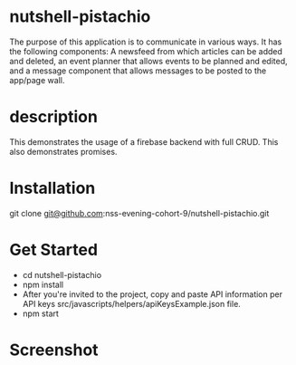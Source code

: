 # nutshell-pistachio
The purpose of this application is to communicate in various ways. It has the following components: A newsfeed from which articles can be added and deleted, an event planner that allows events to be planned and edited, and a message component that allows messages to be posted to the app/page wall.

# description
This demonstrates the usage of a firebase backend with full CRUD. This also demonstrates promises.

# Installation
git clone git@github.com:nss-evening-cohort-9/nutshell-pistachio.git

# Get Started
* cd nutshell-pistachio
* npm install
* After you're invited to the project, copy and paste API information per API keys src/javascripts/helpers/apiKeysExample.json file.
* npm start

# Screenshot


